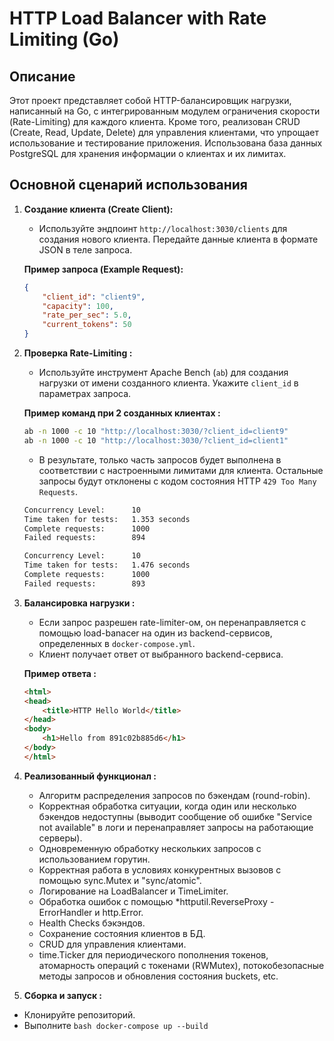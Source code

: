 # HTTP Load Balancer with Rate Limiting (Go)

## Описание

Этот проект представляет собой HTTP-балансировщик нагрузки, написанный на Go, с интегрированным модулем ограничения скорости (Rate-Limiting) для каждого клиента. Кроме того, реализован CRUD (Create, Read, Update, Delete) для управления клиентами, что упрощает использование и тестирование приложения.  Использована база данных PostgreSQL для хранения информации о клиентах и их лимитах.

## Основной сценарий использования

1.  **Создание клиента (Create Client):**

    *   Используйте эндпоинт `http://localhost:3030/clients` для создания нового клиента.  Передайте данные клиента в формате JSON в теле запроса.

    **Пример запроса (Example Request):**

    ```json
    {
        "client_id": "client9",
        "capacity": 100,
        "rate_per_sec": 5.0,
        "current_tokens": 50
    }
    ```

2.  **Проверка Rate-Limiting :**

    *   Используйте инструмент Apache Bench (`ab`) для создания нагрузки от имени созданного клиента.  Укажите `client_id` в параметрах запроса.

    **Пример команд при 2 созданных клиентах :**

    ```bash
    ab -n 1000 -c 10 "http://localhost:3030/?client_id=client9"
    ab -n 1000 -c 10 "http://localhost:3030/?client_id=client1"
    ```

    *   В результате, только часть запросов будет выполнена в соответствии с настроенными лимитами для клиента.  Остальные запросы будут отклонены с кодом состояния HTTP `429 Too Many Requests`.
   
      ```bash
    Concurrency Level:      10
    Time taken for tests:   1.353 seconds
    Complete requests:      1000
    Failed requests:        894

    Concurrency Level:      10
    Time taken for tests:   1.476 seconds
    Complete requests:      1000
    Failed requests:        893
    ```

3.  **Балансировка нагрузки :**

    *   Если запрос разрешен rate-limiter-ом, он перенаправляется с помощью load-banacer на один из backend-сервисов, определенных в `docker-compose.yml`.
    *   Клиент получает ответ от выбранного backend-сервиса.

    **Пример ответа :**

    ```html
    <html>
    <head>
        <title>HTTP Hello World</title>
    </head>
    <body>
        <h1>Hello from 891c02b885d6</h1>
    </body>
    </html>
    ```
4. **Реализованный функционал :**

   *  Алгоритм распределения запросов по бэкендам (round-robin).
   *  Корректная обработка ситуации, когда один или несколько бэкендов недоступны (выводит сообщение об ошибке "Service not available" в логи и перенаправляет запросы на работающие серверы).
   *  Одновременную обработку нескольких запросов с использованием горутин.
   *  Корректная работа в условиях конкурентных вызовов с помощью sync.Mutex и "sync/atomic".
   *  Логирование на LoadBalancer и TimeLimiter.
   *  Обработка ошибок с помощью *httputil.ReverseProxy - ErrorHandler и http.Error.
   *  Health Checks бэкэндов.
   *  Сохранение состояния клиентов в БД.
   *  CRUD для управления клиентами.
   *  time.Ticker для периодического пополнения токенов, атомарность операций с токенами (RWMutex), потокобезопасные методы запросов и обновления состояния buckets, etc.
     
5. **Сборка и запуск :**
  *  Клонируйте репозиторий.
  *  Выполните ```bash docker-compose up --build```


